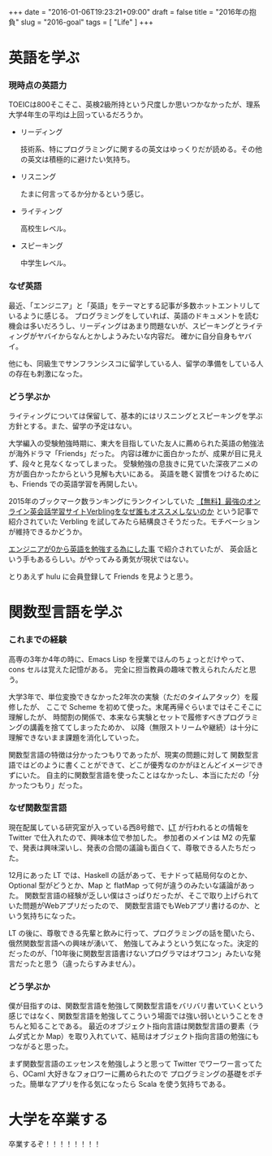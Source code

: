 +++
date = "2016-01-06T19:23:21+09:00"
draft = false
title = "2016年の抱負"
slug = "2016-goal"
tags = [ "Life" ]
+++

# 英語を学ぶ

### 現時点の英語力

TOEICは800そこそこ、英検2級所持という尺度しか思いつかなかったが、理系大学4年生の平均は上回っているだろうか。

* リーディング

    技術系、特にプログラミングに関するの英文はゆっくりだが読める。その他の英文は積極的に避けたい気持ち。

* リスニング

    たまに何言ってるか分かるという感じ。

* ライティング

    高校生レベル。

* スピーキング

    中学生レベル。

### なぜ英語

最近、「エンジニア」と「英語」をテーマとする記事が多数ホットエントリしているように感じる。
プログラミングをしていれば、英語のドキュメントを読む機会は多いだろうし、リーディングはあまり問題ないが、スピーキングとライティングがヤバイからなんとかしようみたいな内容だ。
確かに自分自身もヤバイ。

他にも、同級生でサンフランシスコに留学している人、留学の準備をしている人の存在も刺激になった。

### どう学ぶか

ライティングについては保留して、基本的にはリスニングとスピーキングを学ぶ方針とする。また、留学の予定はない。

大学編入の受験勉強時期に、東大を目指していた友人に薦められた英語の勉強法が海外ドラマ「Friends」だった。
内容は確かに面白かったが、成果が目に見えず、段々と見なくなってしまった。
受験勉強の息抜きに見ていた深夜アニメの方が面白かったからという見解も大いにある。
英語を聴く習慣をつけるためにも、Friends での英語学習を再開したい。

2015年のブックマーク数ランキングにランクインしていた [【無料】最強のオンライン英会話学習サイトVerblingをなぜ誰もオススメしないのか](http://giraffyk1.hatenablog.com/entry/verbling-english-lerning) という記事で紹介されていた Verbling を試してみたら結構良さそうだった。モチベーションが維持できるかどうか。

[エンジニアが0から英語を勉強する為にした事](http://hotchemi.hateblo.jp/entry/2015/12/31/091301) で紹介されていたが、
英会話という手もあるらしい。がやってみる勇気が現状ではない。

とりあえず hulu に会員登録して Friends を見ようと思う。


# 関数型言語を学ぶ

### これまでの経験

高専の3年か4年の時に、Emacs Lisp を授業でほんのちょっとだけやって、cons セルは覚えた記憶がある。
完全に担当教員の趣味で教えられたんだと思う。

大学3年で、単位変換できなかった2年次の実験（ただのタイムアタック）を履修したが、
ここで Scheme を初めて使った。末尾再帰ぐらいまではそこそこに理解したが、
時間割の関係で、本来なら実験とセットで履修すべきプログラミングの講義を捨ててしまったためか、
以降（無限ストリームや継続）は十分に理解できないまま課題を消化していった。

関数型言語の特徴は分かったつもりであったが、現実の問題に対して
関数型言語ではどのように書くことができて、どこが優秀なのかがほとんどイメージできずにいた。
自主的に関数型言語を使ったことはなかったし、本当にただの「分かったつもり」だった。

### なぜ関数型言語

現在配属している研究室が入っている西8号館で、[LT](http://w8lt.connpass.com/) が行われるとの情報を Twitter で仕入れたので、興味本位で参加した。
参加者のメインは M2 の先輩で、発表は興味深いし、発表の合間の議論も面白くて、尊敬できる人たちだった。

12月にあった LT では、Haskell の話があって、モナドって結局何なのとか、Optional 型がどうとか、Map と flatMap って何が違うのみたいな議論があった。
関数型言語の経験が乏しい僕はさっぱりだったが、そこで取り上げられていた問題がWebアプリだったので、
関数型言語でもWebアプリ書けるのか、という気持ちになった。

LT の後に、尊敬できる先輩と飲みに行って、プログラミングの話を聞いたら、俄然関数型言語への興味が湧いて、
勉強してみようという気になった。決定的だったのが、「10年後に関数型言語書けないプログラマはオワコン」みたいな発言だったと思う（違ったらすみません）。

### どう学ぶか

僕が目指すのは、関数型言語を勉強して関数型言語をバリバリ書いていくという感じではなく、関数型言語を勉強してこういう場面では強い弱いということをきちんと知ることである。
最近のオブジェクト指向言語は関数型言語の要素（ラムダ式とか Map）を取り入れていて、結局はオブジェクト指向言語の勉強にもつながると思った。

まず関数型言語のエッセンスを勉強しようと思って Twitter でワーワー言ってたら、OCaml 大好きなフォロワーに薦められたので
プログラミングの基礎をポチった。簡単なアプリを作る気になったら Scala を使う気持ちである。

# 大学を卒業する

卒業するぞ！！！！！！！！
